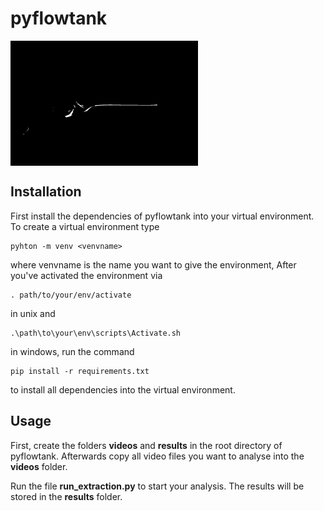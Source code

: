 # pyflowtank 

<img src="logo.gif" align="center" width="300" height="200" />


## Installation
First install the dependencies of pyflowtank into your virtual environment. To create a virtual environment type

```
pyhton -m venv <venvname>
```

where venvname is the name you want to give the environment,
After you've activated the environment via

```
. path/to/your/env/activate 
```
in unix and 
```
.\path\to\your\env\scripts\Activate.sh 
```
in windows, run the command

```
pip install -r requirements.txt
```

to install all dependencies into the virtual environment.


## Usage
First, create the folders **videos** and **results** in the root directory of pyflowtank.
Afterwards copy all video files you want to analyse into the **videos** folder.

Run the file **run_extraction.py** to start your analysis. The results will be stored in the **results** folder.
